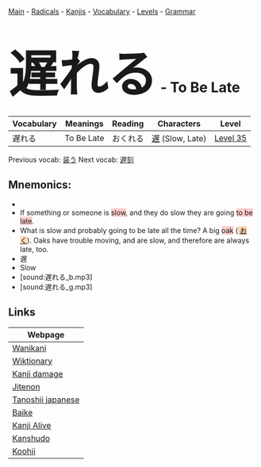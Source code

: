 <style> bigfont {font-size: 100px}</style>
[Main](../README.md) -
[Radicals](../radicals.md) -
[Kanjis](../kanjis.md) -
[Vocabulary](../vocabulary.md) -
[Levels](../levels.md) -
[Grammar](../grammar.md)
# <bigfont> 遅れる</bigfont> - To Be Late 

| Vocabulary | Meanings | Reading | Characters | Level |
| --- | --- | --- | --- | --- |
| 遅れる | To Be Late | おくれる |  [遅](../kanjis/遅.md) (Slow, Late) | [Level 35](../levels/wk_level35.md) |

Previous vocab: [装う](装う.md) Next vocab: [遅刻](遅刻.md) 

## Mnemonics:

* 
* If something or someone is <span style="background-color:#ffcccb"> slow</span>, and they do slow they are going <span style="background-color:#ffcccb"> to be late</span>.
* What is slow and probably going to be late all the time? A big <span style="background-color:#ffcccb"> oak</span> (<span style="background-color:#fed8b1"> [おく](https://jisho.org/search/おく)</span>). Oaks have trouble moving, and are slow, and therefore are always late, too.
* 遅
* Slow
* [sound:遅れる_b.mp3]
* [sound:遅れる_g.mp3]


## Links 

| Webpage |
| --- |
| [Wanikani          ](https://www.wanikani.com/kanji/遅れる) |
| [Wiktionary        ](https://en.wiktionary.org/wiki/遅れる) |
| [Kanji damage      ](http://www.kanjidamage.com/kanji/search?utf8=✓&q=遅れる) |
| [Jitenon           ](https://jitenon.com/kanji/遅れる) |
| [Tanoshii japanese ](https://www.tanoshiijapanese.com/dictionary/kanji.cfm?k=遅れる) |
| [Baike             ](https://baike.baidu.com/item/遅れる) |
| [Kanji Alive       ](https://app.kanjialive.com/遅れる) |
| [Kanshudo          ](https://www.kanshudo.com/searchmn?q=遅れる) |
| [Koohii            ](https://kanji.koohii.com/study/kanji/遅れる) |
